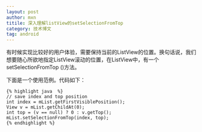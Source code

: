 ```yaml
---
layout: post
author: mxn
titile: 深入理解listView的setSelectionFromTop
category: 技术博文
tag: android
---
```


有时候实现比较好的用户体验，需要保持当前的ListView的位置。换句话说，我们想要随心所欲地指定ListView滚动的位置，在ListView中，有一个setSelectionFromTop
()方法。

下面是一个使用范例。代码如下：

    {% highlight java  %}
    // save index and top position
    int index = mList.getFirstVisiblePosition();
    View v = mList.getChildAt(0);
    int top = (v == null) ? 0 : v.getTop();
    mList.setSelectionFromTop(index, top);
    {% endhighlight %}

